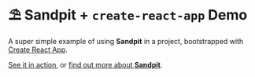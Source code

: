 ⛱ Sandpit + `create-react-app` Demo
===============

A super simple example of using **Sandpit** in a project, bootstrapped with [Create React App](https://github.com/facebookincubator/create-react-app).

[See it in action](https://sandpit-demo.surge.sh/), or [find out more about **Sandpit**](https://sandpitjs.com).
